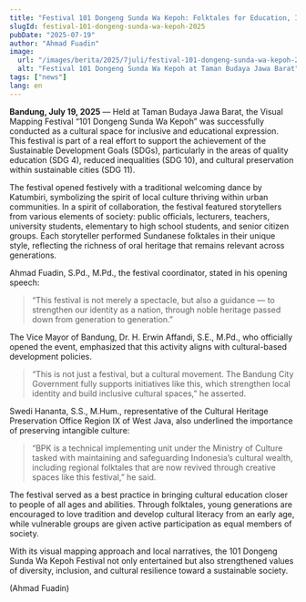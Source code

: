 ```yaml
---
title: "Festival 101 Dongeng Sunda Wa Kepoh: Folktales for Education, Inclusion, and Sustainable Culture"
slugId: festival-101-dongeng-sunda-wa-kepoh-2025
pubDate: "2025-07-19"
author: "Ahmad Fuadin"
image:
  url: "/images/berita/2025/7juli/festival-101-dongeng-sunda-wa-kepoh-2025.webp"
  alt: "Festival 101 Dongeng Sunda Wa Kepoh at Taman Budaya Jawa Barat"
tags: ["news"]
lang: en
---
```


**Bandung, July 19, 2025** — Held at Taman Budaya Jawa Barat, the Visual Mapping Festival “101 Dongeng Sunda Wa Kepoh” was successfully conducted as a cultural space for inclusive and educational expression. This festival is part of a real effort to support the achievement of the Sustainable Development Goals (SDGs), particularly in the areas of quality education (SDG 4), reduced inequalities (SDG 10), and cultural preservation within sustainable cities (SDG 11).

The festival opened festively with a traditional welcoming dance by Katumbiri, symbolizing the spirit of local culture thriving within urban communities. In a spirit of collaboration, the festival featured storytellers from various elements of society: public officials, lecturers, teachers, university students, elementary to high school students, and senior citizen groups. Each storyteller performed Sundanese folktales in their unique style, reflecting the richness of oral heritage that remains relevant across generations.

Ahmad Fuadin, S.Pd., M.Pd., the festival coordinator, stated in his opening speech:

> “This festival is not merely a spectacle, but also a guidance — to strengthen our identity as a nation, through noble heritage passed down from generation to generation.”

The Vice Mayor of Bandung, Dr. H. Erwin Affandi, S.E., M.Pd., who officially opened the event, emphasized that this activity aligns with cultural-based development policies.

> “This is not just a festival, but a cultural movement. The Bandung City Government fully supports initiatives like this, which strengthen local identity and build inclusive cultural spaces,” he asserted.

Swedi Hananta, S.S., M.Hum., representative of the Cultural Heritage Preservation Office Region IX of West Java, also underlined the importance of preserving intangible culture:

> “BPK is a technical implementing unit under the Ministry of Culture tasked with maintaining and safeguarding Indonesia’s cultural wealth, including regional folktales that are now revived through creative spaces like this festival,” he said.

The festival served as a best practice in bringing cultural education closer to people of all ages and abilities. Through folktales, young generations are encouraged to love tradition and develop cultural literacy from an early age, while vulnerable groups are given active participation as equal members of society.

With its visual mapping approach and local narratives, the 101 Dongeng Sunda Wa Kepoh Festival not only entertained but also strengthened values of diversity, inclusion, and cultural resilience toward a sustainable society.

(Ahmad Fuadin)
